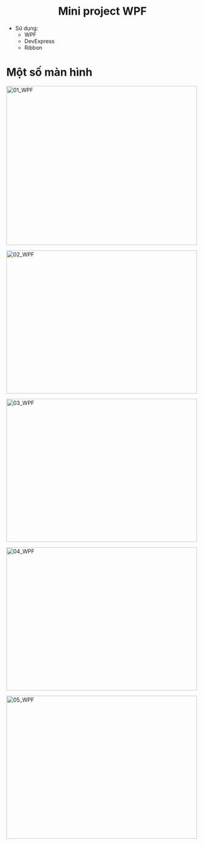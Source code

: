 # <div align="center">Mini project WPF</div>
- Sử dụng:
    - WPF
    - DevExpress
    - Ribbon

# Một số màn hình
<a data-flickr-embed="true" href="https://www.flickr.com/photos/159324265@N07/50286056327/in/album-72157715771807253/" title="01_WPF"><img src="https://live.staticflickr.com/65535/50286056327_7c6dc38c27.jpg" width="500" height="417" alt="01_WPF"></a>

<a data-flickr-embed="true" href="https://www.flickr.com/photos/159324265@N07/50286056292/in/album-72157715771807253/" title="02_WPF"><img src="https://live.staticflickr.com/65535/50286056292_0b7335b6b1.jpg" width="500" height="375" alt="02_WPF"></a>

<a data-flickr-embed="true" href="https://www.flickr.com/photos/159324265@N07/50285226493/in/album-72157715771807253/" title="03_WPF"><img src="https://live.staticflickr.com/65535/50285226493_b29ec48f7e.jpg" width="500" height="375" alt="03_WPF"></a>

<a data-flickr-embed="true" href="https://www.flickr.com/photos/159324265@N07/50286056452/in/album-72157715771807253/" title="04_WPF"><img src="https://live.staticflickr.com/65535/50286056452_e61d9ac6e3.jpg" width="500" height="375" alt="04_WPF"></a>

<a data-flickr-embed="true" href="https://www.flickr.com/photos/159324265@N07/50285226528/in/album-72157715771807253/" title="05_WPF"><img src="https://live.staticflickr.com/65535/50285226528_33b7ce755d.jpg" width="500" height="375" alt="05_WPF"></a>